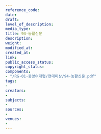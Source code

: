 ```yaml
---
reference_code: 
date: 
draft: 
level_of_description: 
media_type: 
title: 94-농활신문
description: 
weight: 
modified_at: 
created_at: 
link: 
public_access_status: 
copyright_status: 
components:
- "/RG-01-중앙여대협/연대미상/94-농활신문.pdf"
tags:
- 
creators:
- 
subjects:
- 
sources:
- 
venues:
- 
---
```

